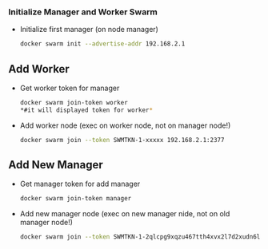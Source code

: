 <h3>Initialize Manager and Worker Swarm</h3>

- Initialize first manager (on node manager)
    
    ```bash
    docker swarm init --advertise-addr 192.168.2.1
    ```
    

## Add Worker

- Get worker token for manager
    
    ```bash
    docker swarm join-token worker
    *#it will displayed token for worker*
    ```
    
- Add worker node (exec on worker node, not on manager node!)
    
    ```bash
    docker swarm join --token SWMTKN-1-xxxxx 192.168.2.1:2377
    ```
    

## Add New Manager

- Get manager token for add manager
    
    ```bash
    docker swarm join-token manager
    ```
    
- Add new manager node (exec on new manager nide, not on old manager node!)
    
    ```bash
    docker swarm join --token SWMTKN-1-2qlcpg9xqzu467tth4xvx2l7d2xudn6luf8o9h29gbrgyk1exf-bi0xkm6m9orn9wew9ay0uizic 192.168.2.1:2377
    ```

